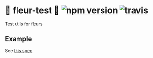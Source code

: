 # 🌼 fleur-test 🌼 [![npm version](https://badge.fury.io/js/%40ragg%2Ffleur-test.svg)](https://www.npmjs.com/package/@fleur/fleur-test) [![travis](https://travis-ci.org/ra-gg/fleur.svg?branch=master)](https://travis-ci.org/ra-gg/fleur)

Test utils for fleurs

## Example

See [this spec](./src/mockOperationContext.spec.ts)

